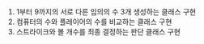 1. 1부터 9까지의 서로 다른 임의의 수 3개 생성하는 클래스 구현
2. 컴퓨터의 수와 플레이어의 수를 비교하는 클래스 구현
3. 스트라이크와 볼 개수를 최종 결정하는 판단 클래스 구현